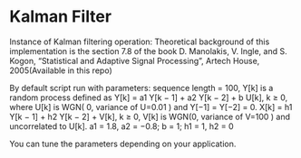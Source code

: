 # Kalman Filter
Instance of Kalman filtering operation: Theoretical background of this implementation is the section 7.8 of the book D. Manolakis, V. Ingle, and S. Kogon, “Statistical and Adaptive Signal Processing”, Artech House, 2005(Available in this repo)

By default script run with parameters:
sequence length = 100, 
Y[k] is a random process defined as 
Y[k] = a1 Y[k − 1] + a2 Y[k − 2] + b U[k], k ≥ 0,
where U[k] is WGN( 0, variance of U=0.01 ) and Y[−1] = Y[−2] = 0. 
X[k] = h1 Y[k − 1] + h2 Y[k − 2] + V[k], k ≥ 0,
V[k] is WGN(0, variance of V=100 ) and uncorrelated to U[k].
a1 = 1.8, a2 = −0.8; b = 1; h1 = 1, h2 = 0

You can tune the parameters depending on your application.
